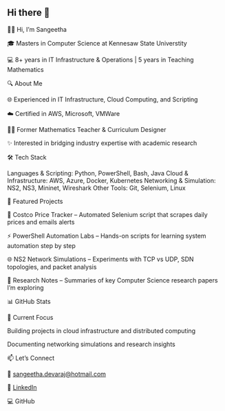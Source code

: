 ## Hi there 👋

<!--
**Sangeetha7/Sangeetha7** is a ✨ _special_ ✨ repository because its `README.md` (this file) appears on your GitHub profile.

Here are some ideas to get you started:

- 🔭 I’m currently working on ...
- 🌱 I’m currently learning ...
- 👯 I’m looking to collaborate on ...
- 🤔 I’m looking for help with ...
- 💬 Ask me about ...
- 📫 How to reach me: ...
- 😄 Pronouns: ...
- ⚡ Fun fact: ...
-->

👩‍💻 Hi, I’m Sangeetha

  🎓 Masters in Computer Science at Kennesaw State Universtity

  💻 8+ years in IT Infrastructure & Operations | 5 years in Teaching Mathematics

🔍 About Me

  🌐 Experienced in IT Infrastructure, Cloud Computing, and Scripting

  ☁️ Certified in AWS, Microsoft, VMWare

  🧑‍🏫 Former Mathematics Teacher & Curriculum Designer

  ✨ Interested in bridging industry expertise with academic research

🛠️ Tech Stack

  Languages & Scripting: Python, PowerShell, Bash, Java
  Cloud & Infrastructure: AWS, Azure, Docker, Kubernetes
  Networking & Simulation: NS2, NS3, Mininet, Wireshark
  Other Tools: Git, Selenium, Linux

📂 Featured Projects

  🛒 Costco Price Tracker
    – Automated Selenium script that scrapes daily prices and emails alerts

  ⚡ PowerShell Automation Labs
    – Hands-on scripts for learning system automation step by step

  🌐 NS2 Network Simulations
   – Experiments with TCP vs UDP, SDN topologies, and packet analysis

  📖 Research Notes
   – Summaries of key Computer Science research papers I’m exploring

📊 GitHub Stats




🌱 Current Focus

  Building projects in cloud infrastructure and distributed computing

  Documenting networking simulations and research insights

📫 Let’s Connect

  📧 sangeetha.devaraj@hotmail.com

  🔗 [LinkedIn](https://www.linkedin.com/in/sangeetha-devaraj-2a7ba023/)

  💻 GitHub
